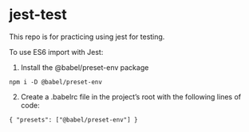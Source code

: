# jest-test
This repo is for practicing using jest for testing.

To use ES6 import with Jest:

1. Install the @babel/preset-env package
```
npm i -D @babel/preset-env
```

2. Create a .babelrc file in the project’s root with the following lines of code:
```
{ "presets": ["@babel/preset-env"] }
```
